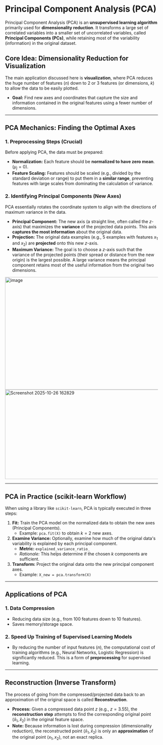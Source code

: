 # Principal Component Analysis (PCA)

Principal Component Analysis (PCA) is an **unsupervised learning algorithm** primarily used for **dimensionality reduction**. It transforms a large set of correlated variables into a smaller set of uncorrelated variables, called **Principal Components (PCs)**, while retaining most of the variability (information) in the original dataset.

## Core Idea: Dimensionality Reduction for Visualization

The main application discussed here is **visualization**, where PCA reduces the huge number of features ($n$) down to 2 or 3 features (or dimensions, $k$) to allow the data to be easily plotted.

* **Goal:** Find new axes and coordinates that capture the size and information contained in the original features using a fewer number of dimensions.

---

## PCA Mechanics: Finding the Optimal Axes

### 1. Preprocessing Steps (Crucial)
Before applying PCA, the data must be prepared:
* **Normalization:** Each feature should be **normalized to have zero mean**. ($\mu_j = 0$).
* **Feature Scaling:** Features should be scaled (e.g., divided by the standard deviation or range) to put them in a **similar range**, preventing features with large scales from dominating the calculation of variance.

### 2. Identifying Principal Components (New Axes)
PCA essentially rotates the coordinate system to align with the directions of maximum variance in the data.

* **Principal Component:** The new axis (a straight line, often called the $z$-axis) that maximizes the **variance** of the projected data points. This axis **captures the most information** about the original data.
* **Projection:** The original data examples (e.g., 5 examples with features $x_1$ and $x_2$) are **projected** onto this new $z$-axis.
* **Maximum Variance:** The goal is to choose a $z$-axis such that the variance of the projected points (their spread or distance from the new origin) is the largest possible. A large variance means the principal component retains most of the useful information from the original two dimensions.

<img width="515" height="370" alt="image" src="https://github.com/user-attachments/assets/6c9b4873-cce9-4fdd-86bf-bfde3686e6c9" />

<img width="520" height="294" alt="Screenshot 2025-10-26 162829" src="https://github.com/user-attachments/assets/fc9d9a9d-b966-4749-a894-5180a756dac2" />

---

## PCA in Practice (scikit-learn Workflow)

When using a library like `scikit-learn`, PCA is typically executed in three steps:

1.  **Fit:** Train the PCA model on the normalized data to obtain the new axes (Principal Components).
    * Example: `pca.fit(X)` to obtain $k=2$ new axes.
2.  **Examine Variance:** Optionally, examine how much of the original data's variability is explained by each principal component.
    * **Metric:** `explained_variance_ratio_`
    * *Rationale:* This helps determine if the chosen $k$ components are sufficient.
3.  **Transform:** Project the original data onto the new principal component axes.
    * Example: `X_new = pca.transform(X)`

---

## Applications of PCA

### 1. Data Compression
* Reducing data size (e.g., from 100 features down to 10 features).
* Saves memory/storage space.

### 2. Speed Up Training of Supervised Learning Models
* By reducing the number of input features ($n$), the computational cost of training algorithms (e.g., Neural Networks, Logistic Regression) is significantly reduced. This is a form of **preprocessing** for supervised learning.

---

## Reconstruction (Inverse Transform)

The process of going from the compressed/projected data back to an approximation of the original space is called **Reconstruction**.

* **Process:** Given a compressed data point $z$ (e.g., $z = 3.55$), the **reconstruction step** attempts to find the corresponding original point $(\hat{x}_1, \hat{x}_2)$ in the original feature space.
* **Note:** Because information is lost during compression (dimensionality reduction), the reconstructed point $(\hat{x}_1, \hat{x}_2)$ is only an **approximation** of the original point $(x_1, x_2)$, not an exact replica.
